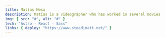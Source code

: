```yaml
---
title: Matías Mesa
description: Matías is a videographer who has worked in several movies and commercials. Also, the best father in the world :D. I've built his personal website.
img: { src: "#", alt: "#" }
tech: "Astro - React - Sass"
links: { deploy: "https://www.steadimatt.net/" }
---
```

